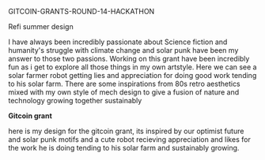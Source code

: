 GITCOIN-GRANTS-ROUND-14-HACKATHON

Refi summer design

I have always been incredibly passionate about Science fiction and humanity's struggle with climate change and solar punk have been my answer to those two passions. 
Working on this grant have been incredibly fun as i get to explore all those things in my own artstyle. 
Here we can see a solar farmer robot getting lies and appreciation for doing good work tending to his solar farm. 
There are some inspirations from 80s retro aesthetics mixed with my own style of mech design to give a fusion of nature and technology growing together sustainably

**Gitcoin grant**

here is my design for the gitcoin grant, its inspired by our optimist future and solar punk motifs and a cute robot recieving appreciation
and likes for the work he is doing tending to his solar farm and sustainably growing.
